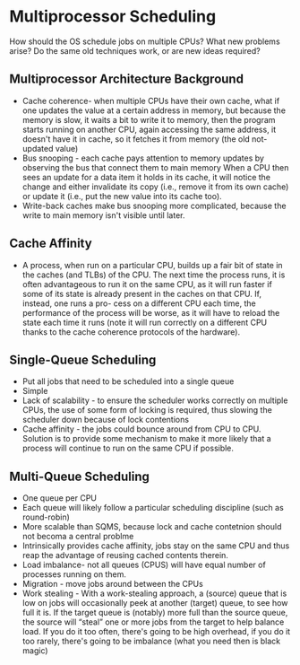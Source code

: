 # Multiprocessor Scheduling

How should the OS schedule jobs on multiple CPUs? What new problems arise? Do the same old techniques work, or are new ideas required?

## Multiprocessor Architecture Background

- Cache coherence- when multiple CPUs have their own cache, what if one updates the value at a certain address in memory, but because the memory is slow, it waits a bit to write it to memory, then the program starts running on another CPU, again accessing the same address, it doesn't have it in cache, so it fetches it from memory (the old not-updated value)
- Bus snooping - each cache pays attention to memory updates by observing the bus that connect them to main memory When a CPU then sees an update for a data item it holds in its cache, it will notice the change and either invalidate its copy (i.e., remove it from its own cache) or update it (i.e., put the new value into its cache too).
- Write-back caches make bus snooping more complicated, because the write to main memory isn't visible until later.

## Cache Affinity

- A process, when run on a particular CPU, builds up a fair bit of state in the caches (and TLBs) of the CPU. The next time the process runs, it is often advantageous to run it on the same CPU, as it will run faster if some of its state is already present in the caches on that CPU. If, instead, one runs a pro- cess on a different CPU each time, the performance of the process will be worse, as it will have to reload the state each time it runs (note it will run correctly on a different CPU thanks to the cache coherence protocols of the hardware).

## Single-Queue Scheduling

- Put all jobs that need to be scheduled into a single queue
- Simple
- Lack of scalability - to ensure the scheduler works correctly on multiple CPUs, the use of some form of locking is required, thus slowing the scheduler down because of lock contentions
- Cache affinity - the jobs could bounce around from CPU to CPU. Solution is to provide some mechanism to make it more likely that a process will continue to run on the same CPU if possible.

## Multi-Queue Scheduling

- One queue per CPU
- Each queue will likely follow a particular scheduling discipline (such as round-robin)
- More scalable than SQMS, because lock and cache contetnion should not becoma a central problme
- Intrinsically provides cache affinity, jobs stay on the same CPU and thus reap the advantage of reusing cached contents therein.
- Load imbalance- not all queues (CPUS) will have equal number of processes running on them.
- Migration - move jobs around between the CPUs
- Work stealing - With a work-stealing approach, a (source) queue that is low on jobs will occasionally peek at another (target) queue, to see how full it is. If the target queue is (notably) more full than the source queue, the source will “steal” one or more jobs from the target to help balance load. If you do it too often, there's going to be high overhead, if you do it too rarely, there's going to be imbalance (what you need then is black magic)